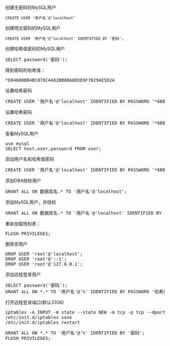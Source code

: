 创建无密码的MySQL用户

  `CREATE USER '用户名'@'localhost'`


创建明文密码的MySQL用户

  `CREATE USER '用户名'@'localhost' IDENTIFIED BY '密码';`

创建哈希值密码的MySQL用户
<pre>
SELECT password('密码');
</pre>
得到密码的哈希值：
<pre>
*E04600BB4BC876C4A82BB0860EDE6F7829AE5D2A
</pre>
设置哈希密码
<pre>
CREATE USER '用户名'@'localhost' IDENTIFIED BY PASSWORD '*6BB4837EB74329105EE4568DDA7DC67ED2CA2AD9';
</pre>
设置哈希密码
<pre>
CREATE USER '用户名'@'localhost' IDENTIFIED BY PASSWORD '*6BB4837EB74329105EE4568DDA7DC67ED2CA2AD9';
</pre>
查看MySQL用户
<pre>
use mysql
SELECT host,user,password FROM user;
</pre>
添加用户名和哈希值密码
<pre>
CREATE USER '用户名'@'localhost' IDENTIFIED BY PASSWORD '*6BB4837EB74329105EE4568DDA7DC67ED2CA2AD9';
</pre>
添加DBA授权用户
<pre>
GRANT ALL ON 数据库名.* TO '用户名'@'localhost';
</pre>
添加MySQL用户，并授权
<pre>
GRANT ALL ON 数据库名.* TO '用户名'@'localhost' IDENTIFIED BY PASSWORD '*6BB4837EB74329105EE4568DDA7DC67ED2CA2AD9';
</pre>
重新加载授权表：
<pre>
FLUSH PRIVILEGES;
</pre>
删除空用户
<pre>
DROP USER 'root'@'localhost';
DROP USER 'root'@'::1';
DROP USER 'root'@'127.0.0.1';
</pre>
添加远程登录用户
<pre>
SELECT password('密码');
GRANT ALL ON *.* TO '用户名'@'%' IDENTIFIED BY PASSWORD '哈希值密码';
</pre>
打开远程登录端口(默认3306)
<pre>
iptables -A INPUT -m state --state NEW -m tcp -p tcp --dport 3306 -j ACCEPT
/etc/init.d/iptables save
/etc/init.d/iptables restart
</pre>
<pre>
GRANT ALL ON *.* TO '用户名'@'%' IDENTIFIED BY '密码';
FLUSH PRIVILEGES;
</pre>

